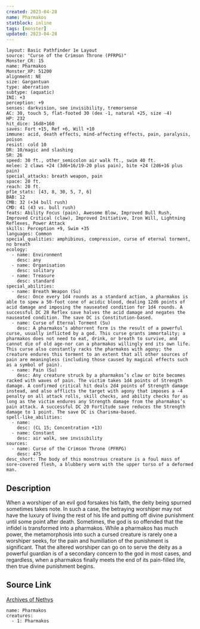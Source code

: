 ```yaml
---
created: 2023-04-28
name: Pharmakos
statblock: inline
tags: [monster]
updated: 2023-04-28
---
```

```statblock
layout: Basic Pathfinder 1e Layout
source: "Curse of the Crimson Throne (PFRPG)"
Monster_CR: 15
name: Pharmakos
Monster_XP: 51200
alignment: NE
size: Gargantuan
type: aberration
subtype: (aquatic)
INI: +3
perception: +9
senses: darkvision, see invisibility, tremorsense
AC: 30, touch 5, flat-footed 30 (dex -1, natural +25, size -4)
HP: 232
hit_dice: 16d8+160
saves: Fort +15, Ref +6, Will +10
immune: acid, death effects, mind-affecting effects, pain, paralysis, poison
resist: cold 10
DR: 10/magic and slashing
SR: 26
speed: 30 ft., other_semicolon air walk ft., swim 40 ft.
melee: 2 claws +24 (3d6+16/19-20 plus pain), bite +24 (2d6+16 plus pain)
special_attacks: breath weapon, pain
space: 20 ft.
reach: 20 ft.
pf1e_stats: [43, 8, 30, 5, 7, 6]
BAB: 12
CMB: 32 (+34 bull rush)
CMD: 41 (43 vs. bull rush)
feats: Ability Focus (pain), Awesome Blow, Improved Bull Rush, Improved Critical (claw), Improved Initiative, Iron Will, Lightning Reflexes, Power Attack
skills: Perception +9, Swim +35
languages: Common
special_qualities: amphibious, compression, curse of eternal torment, no breath
ecology:
  - name: Environment
    desc: any
  - name: Organisation
    desc: solitary
  - name: Treasure
    desc: standard
special_abilities:
  - name: Breath Weapon (Su)
    desc: Once every 1d4 rounds as a standard action, a pharmakos is able to spew a 50-foot cone of acidic blood, dealing 12d6 points of acid damage and imposing the nauseated condition for 1d4 rounds. A successful DC 28 Reflex save halves the acid damage and negates the nauseated condition. The save DC is Constitution-based.
  - name: Curse of Eternal Torment (Su)
    desc: A pharmakos’s abhorrent form is the result of a powerful curse, usually inflicted by a god. This curse grants immortality; a pharmakos does not need to eat, drink, or breath to survive, and cannot die of old age-nor can a pharmakos willingly end its own life. This curse also constantly racks the pharmakos with agony; the creature endures this torment to an extent that all other sources of pain are meaningless (including those caused by magical effects such as a symbol of pain).
  - name: Pain (Su)
    desc: Any creature struck by a pharmakos’s claw or bite becomes racked with waves of pain. The victim takes 1d4 points of Strength damage. A confirmed critical hit deals 2d4 points of Strength damage instead, and also afflicts the target with agony that imposes a -4 penalty on all attack rolls, skill checks, and ability checks for as long as the victim endures any Strength damage from the pharmakos’s pain attack. A successful DC 20 Fortitude save reduces the Strength damage to 1 point. The save DC is Charisma-based.
spell-like_abilities:
  - name:
    desc: (CL 15; Concentration +13)
  - name: Constant
    desc: air walk, see invisibility
sources:
  - name: Curse of the Crimson Throne (PFRPG)
    desc: 475
desc_short: The body of this monstrous creature is a foul mass of sore-covered flesh, a blubbery worm with the upper torso of a deformed man.
```
## Description
When a worshiper of an evil god forsakes his faith, the deity being spurned sometimes takes note. In such a case, the betraying worshiper may not have the luxury of living the rest of his life and putting off divine punishment until some point after death. Sometimes, the god is so offended that the infidel is transformed into a pharmakos. While a pharmakos has much power, the metamorphosis into such a cursed creature is rarely one a worshiper seeks, for the pain and humiliation of the punishment is significant. That the altered worshiper can go on to serve the deity as a powerful guardian is of a secondary concern to the god in most cases, and regardless, when a pharmakos finally meets the end of its pain-filled life, then true divine punishment begins.
## Source Link
[Archives of Nethys](https://aonprd.com/MonsterDisplay.aspx?ItemName=Pharmakos)
```encounter-table
name: Pharmakos
creatures:
  - 1: Pharmakos
```
